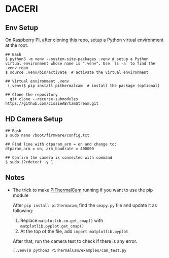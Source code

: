 # DACERI

## Env Setup
On Raspberry PI, after cloning this repo, setup a Python virtual environment at the root.
```
## Bash 
$ python3 -m venv --system-site-packages .venv # setup a Python virtual environment whose name is ".venv". Use `ls -a` to find the .venv repo
$ source .venv/bin/activate  # activate the virtual environment

## Virtual environment .venv
 (.venv)$ pip install pithermalcam  # install the package (optional)

## Clone the repository 
  git clone --recurse-submodules https://github.com/cissieAB/CamStream.git
```

## HD Camera Setup

```
## Bash
$ sudo nano /boot/firmware/config.txt

## Find line with dtparam_arm = on and change to: 
dtparam_arm = on, arm_baudrate = 400000

## Confirm the camera is connected with command
$ sudo i2cdetect -y 1 
```
## Notes
- The trick to make [PiThermalCam](https://github.com/tomshaffner/PiThermalCam) running if you want to use the pip module 

  After `pip install pithermacam`, find the `cmapy.py` file and update it as following:
  1. Replace `matplotlib.cm.get_cmap()` with `matplotlib.pyplot.get_cmap()`
  2. At the top of the file, add `import matplotlib.pyplot`

  After that, run the camera test to check if there is any error.
  ```
  (.venv)$ python3 PiThermalCam/examples/cam_test.py 
  ```
  
